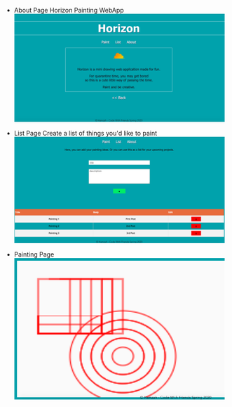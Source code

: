 * About Page
Horizon Painting WebApp
![](screenshots/about.png)

* List Page
Create a list of things you'd like to paint
![](screenshots/list.png)

* Painting Page
![](screenshots/paint.png)


